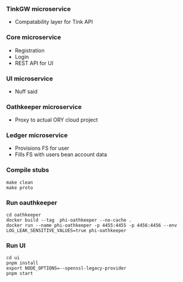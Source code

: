 ### TinkGW microservice
- Compatability layer for Tink API

### Core microservice
- Registration
- Login
- REST API for UI

### UI microservice
- Nuff said

### Oathkeeper microservice
- Proxy to actual ORY cloud project

### Ledger microservice
- Provisions FS for user
- Fills FS with users bean account data


### Compile stubs
    make clean
    make proto

### Run oauthkeeper
    cd oathkeeper
    docker build --tag  phi-oathkeeper --no-cache .
    docker run --name phi-oathkeeper -p 4455:4455 -p 4456:4456 --env LOG_LEAK_SENSITIVE_VALUES=true phi-oathkeeper

### Run UI
    cd ui
    pnpm install
    export NODE_OPTIONS=--openssl-legacy-provider
    pnpm start
